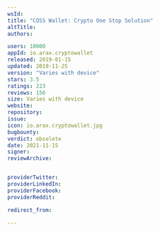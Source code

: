 ```yaml
---
wsId: 
title: "COSS Wallet: Crypto One Stop Solution"
altTitle: 
authors:

users: 10000
appId: io.arax.cryptowallet
released: 2019-01-15
updated: 2019-11-25
version: "Varies with device"
stars: 3.5
ratings: 223
reviews: 156
size: Varies with device
website: 
repository: 
issue: 
icon: io.arax.cryptowallet.jpg
bugbounty: 
verdict: obsolete
date: 2021-11-15
signer: 
reviewArchive:


providerTwitter: 
providerLinkedIn: 
providerFacebook: 
providerReddit: 

redirect_from:

---
```



